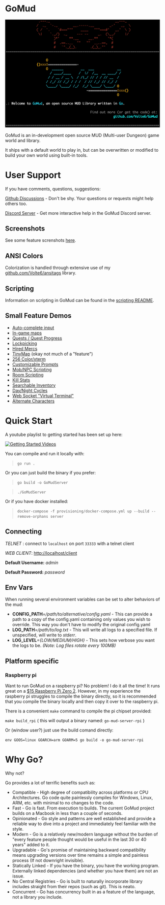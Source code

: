 # GoMud

![image](feature-screenshots/splash.png)

GoMud is an in-development open source MUD (Multi-user Dungeon) game world and library. 

It ships with a default world to play in, but can be overwritten or modified to build your own world using built-in tools.

# User Support

If you have comments, questions, suggestions:

[Github Discussions](https://github.com/volte6/gomud/discussions) - Don't be shy. Your questions or requests might help others too.

[Discord Server](https://discord.gg/cjukKvQWyy) - Get more interactive help in the GoMud Discord server.

## Screenshots

See some feature screnshots [here](feature-screenshots/README.md).

## ANSI Colors

Colorization is handled through extensive use of my [github.com/Volte6/ansitags](https://github.com/Volte6/ansitags) library.

## Scripting

Information on scripting in GoMud can be found in the [scripting README](scripting/README.md).

## Small Feature Demos

- [Auto-complete input](https://youtu.be/7sG-FFHdhtI)
- [In-game maps](https://youtu.be/navCCH-mz_8)
- [Quests / Quest Progress](https://youtu.be/3zIClk3ewTU)
- [Lockpicking](https://youtu.be/-zgw99oI0XY)
- [Hired Mercs](https://youtu.be/semi97yokZE)
- [TinyMap](https://www.youtube.com/watch?v=VLNF5oM4pWw) (okay not much of a "feature")
- [256 Color/xterm](https://www.youtube.com/watch?v=gGSrLwdVZZQ)
- [Customizable Prompts](https://www.youtube.com/watch?v=MFkmjSTL0Ds)
- [Mob/NPC Scripting](https://www.youtube.com/watch?v=li2k1N4p74o)
- [Room Scripting](https://www.youtube.com/watch?v=n1qNUjhyOqg)
- [Kill Stats](https://www.youtube.com/watch?v=4aXs8JNj5Cc)
- [Searchable Inventory](https://www.youtube.com/watch?v=iDUbdeR2BUg)
- [Day/Night Cycles](https://www.youtube.com/watch?v=CiEbOp244cw)
- [Web Socket "Virtual Terminal"](https://www.youtube.com/watch?v=L-qtybXO4aw)
- [Alternate Characters](https://www.youtube.com/watch?v=VERF2l70W34)

# Quick Start

A youtube playlist to getting started has been set up here:


[![Getting Started Videos](https://i.ytimg.com/vi/OOZqX01aHt8/hqdefault.jpg 'Getting Started Playlist')](https://www.youtube.com/watch?v=OOZqX01aHt8&list=PL20JEmG_bxBuaOE9oFziAhAmx1pyXhQ1p)


You can compile and run it locally with:
> `go run .`

Or you can just build the binary if you prefer:
> `go build -o GoMudServer`

> `./GoMudServer`

Or if you have docker installed:
> `docker-compose -f provisioning/docker-compose.yml up --build --remove-orphans server`

## Connecting

*TELNET* : connect to `localhost` on port `33333` with a telnet client

*WEB CLIENT*: [http://localhost/client](http://localhost/client) 

**Default Username:** _admin_

**Default Password:** _password_

## Env Vars

When running several environment variables can be set to alter behaviors of the mud:

* **CONFIG_PATH**_=/path/to/alternative/config.yaml_ - This can provide a path to a copy of the config.yaml containing only values you wish to override. This way you don't have to modify the original config.yaml
* **LOG_PATH**_=/path/to/log.txt_ - This will write all logs to a specified file. If unspecified, will write to *stderr*.
* **LOG_LEVEL**_={LOW/MEDIUM/HIGH}_ - This sets how verbose you want the logs to be. _(Note: Log files rotate every 100MB)_

## Platform specific

### Raspberry pi

Want to run GoMud on a raspberry pi? No problem! I do it all the time! It runs great on a [$15 Raspberry Pi Zero 2](https://www.raspberrypi.com/products/raspberry-pi-zero-2-w/). However, in my experience the raspberry pi struggles to compile the binary directly, 
so it is recommended that you compile the binary locally and then copy it over to the raspberry pi.

There is a convenient `make` command to compile the pi chipset provided: 

`make build_rpi` ( this will output a binary named: `go-mud-server-rpi` )

Or (window user?) just use the build comand directly: 

`env GOOS=linux GOARCH=arm GOARM=5 go build -o go-mud-server-rpi`

# Why Go?

Why not?

Go provides a lot of terrific benefits such as:

* Compatible - High degree of compatibility across platforms or CPU Architectures. Go code quite painlessly compiles for Windows, Linux, ARM, etc. with minimal to no changes to the code.
* Fast - Go is fast. From execution to builds. The current GoMud project builds on a Macbook in less than a couple of seconds.
* Opinionated - Go style and patterns are well established and provide a reliable way to dive into a project and immediately feel familiar with the style.
* Modern - Go is a relatively new/modern language without the burden of "every feature people thought would be useful in the last 30 or 40 years" added to it. 
* Upgradable -  Go's promise of maintaining backward compatibility means upgrading versions over time remains a simple and painless process (If not downright invisible).
* Statically Linked - If you have the binary, you have the working program. Externally linked dependencies (and whether you have them) are not an issue.
* No Central Registries - Go is built to naturally incorporate library includes straight from their repos (such as git). This is neato.
* Concurrent - Go has concurrency built in as a feature of the language, not a library you include.
